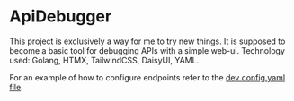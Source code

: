 
# ApiDebugger
This project is exclusively a way for me to try new things.
It is supposed to become a basic tool for debugging APIs with a simple web-ui.
Technology used: Golang, HTMX, TailwindCSS, DaisyUI, YAML.

For an example of how to configure endpoints refer to the [dev config.yaml file](https://github.com/franz-dalitz/api-debugger/blob/main/config.yaml).
